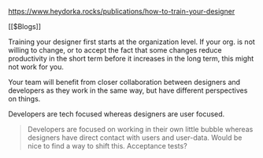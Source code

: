 https://www.heydorka.rocks/publications/how-to-train-your-designer

[[$Blogs]]

Training your designer first starts at the organization level. If your org. is not willing to change, or to accept the fact that some changes reduce productivity in the short term before it increases in the long term, this might not work for you.

Your team will benefit from closer collaboration between designers and developers as they work in the same way, but have different perspectives on things.

Developers are tech focused whereas designers are user focused.

> Developers are focused on working in their own little bubble whereas designers have direct contact with users and user-data. Would be nice to find a way to shift this. Acceptance tests?

